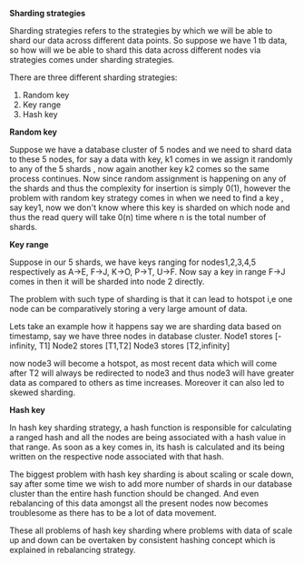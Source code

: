 **Sharding strategies**

Sharding strategies refers to the strategies by which we will be able to shard our data across different data points.
So suppose we have 1 tb data, so how will we be able to shard this data across different nodes via strategies comes under
sharding strategies.

There are three different sharding strategies:

1) Random key
2) Key range
3) Hash key


**Random key**

Suppose we have a database cluster of 5 nodes and we need to shard data to these 5 nodes, for say a data with key, k1 comes
in we assign it randomly to any of the 5 shards , now again another key k2 comes so the same process continues. Now since random
assignment is happening on any of the shards and thus the complexity for insertion is simply 0(1), however the problem with
random key strategy comes in when we need to find a key , say key1, now we don't know where this key is sharded on which node and
thus the read query will take 0(n) time where n is the total number of shards.


**Key range**

Suppose in our 5 shards, we have keys ranging for nodes1,2,3,4,5 respectively as A->E, F->J, K->O, P->T, U->F.
Now say a key in range F->J comes in then it will be sharded into node 2 directly.

The problem with such type of sharding is that it can lead to hotspot i,e one node can be comparatively storing a very large amount
of data.

Lets take an example how it happens say we are sharding data based on timestamp, say we have three nodes in database cluster.
Node1 stores [-infinity, T1]
Node2 stores [T1,T2]
Node3 stores [T2,infinity]

now node3 will become a hotspot, as most recent data which will come after T2 will always be redirected to node3 and thus
node3 will have greater data as compared to others as time increases. Moreover it can also led to skewed sharding.


**Hash key**

In hash key sharding strategy, a hash function is responsible for calculating a ranged hash and all the nodes are
being associated with a hash value in that range. As soon as a key comes in, its hash is calculated and its being written
on the respective node associated with that hash.

The biggest problem with hash key sharding is about scaling or scale down, say after some time we wish to add more number of shards
in our database cluster than the entire hash function should be changed. And even rebalancing of this data amongst all the 
present nodes now becomes troublesome as there has to be a lot of data movement.

These all problems of hash key sharding where problems with data of scale up and down can be overtaken by consistent hashing concept
which is explained in rebalancing strategy.